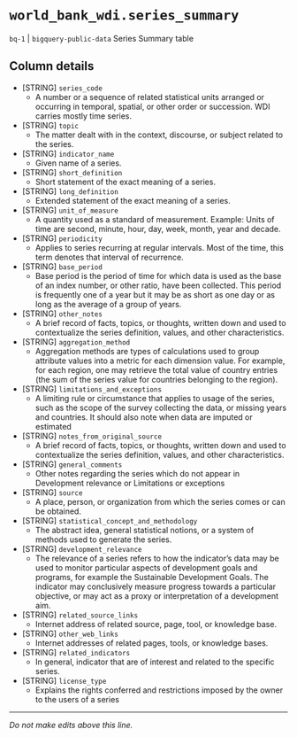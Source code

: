 # `world_bank_wdi.series_summary`
`bq-1` | `bigquery-public-data`
Series Summary table

## Column details
* [STRING]    `series_code`
  - A number or a sequence of related statistical units arranged or occurring in temporal, spatial, or other order or succession. WDI carries mostly time series.
* [STRING]    `topic`
  - The matter dealt with in the context, discourse, or subject related to the series.
* [STRING]    `indicator_name`
  - Given name of a series.
* [STRING]    `short_definition`
  - Short statement of the exact meaning of a series.
* [STRING]    `long_definition`
  - Extended statement of the exact meaning of a series.
* [STRING]    `unit_of_measure`
  - A quantity used as a standard of measurement. Example: Units of time are second, minute, hour, day, week, month, year and decade.
* [STRING]    `periodicity`
  - Applies to series recurring at regular intervals. Most of the time, this term denotes that interval of recurrence.
* [STRING]    `base_period`
  - Base period is the period of time for which data is used as the base of an index number, or other ratio, have been collected. This period is frequently one of a year but it may be as short as one day or as long as the average of a group of years.
* [STRING]    `other_notes`
  - A brief record of facts, topics, or thoughts, written down and used to contextualize the series definition, values, and other characteristics.
* [STRING]    `aggregation_method`
  - Aggregation methods are types of calculations used to group attribute values into a metric for each dimension value. For example, for each region, one may retrieve the total value of country entries (the sum of the series value for countries belonging to the region).
* [STRING]    `limitations_and_exceptions`
  - A limiting rule or circumstance that applies to usage of the series, such as the scope of the survey collecting the data, or missing years and countries.  It should also note when data are imputed or estimated
* [STRING]    `notes_from_original_source`
  - A brief record of facts, topics, or thoughts, written down and used to contextualize the series definition, values, and other characteristics.
* [STRING]    `general_comments`
  - Other notes regarding the series which do not appear in Development relevance or Limitations or exceptions
* [STRING]    `source`
  - A place, person, or organization from which the series comes or can be obtained.
* [STRING]    `statistical_concept_and_methodology`
  - The abstract idea, general statistical notions, or a system of methods used to generate the series.
* [STRING]    `development_relevance`
  - The relevance of a series refers to how the indicator’s data may be used to monitor particular aspects of development goals and programs, for example the Sustainable Development Goals. The indicator may conclusively measure progress towards a particular objective, or may act as a proxy or interpretation of a development aim.
* [STRING]    `related_source_links`
  - Internet address of related source, page, tool, or knowledge base.
* [STRING]    `other_web_links`
  - Internet addresses of related pages, tools, or knowledge bases.
* [STRING]    `related_indicators`
  - In general, indicator that are of interest and related to the specific series.
* [STRING]    `license_type`
  - Explains the rights conferred and restrictions imposed by the owner to the users of a series

-------------------------------------------------------------------------------
*Do not make edits above this line.*
